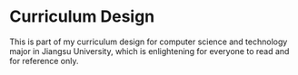 # Curriculum Design
This is part of my curriculum design for computer science and technology major in Jiangsu University, which is enlightening for everyone to read and for reference only.
